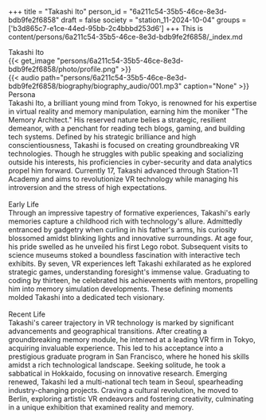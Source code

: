 +++
title = "Takashi Ito"
person_id = "6a211c54-35b5-46ce-8e3d-bdb9fe2f6858"
draft = false
society = "station_11-2024-10-04"
groups = ['b3d865c7-e1ce-44ed-95bb-2c4bbbd253d6']
+++
This is content/persons/6a211c54-35b5-46ce-8e3d-bdb9fe2f6858/_index.md

<script>
(function() {
    const personId = "6a211c54-35b5-46ce-8e3d-bdb9fe2f6858";
    const societyId = "station_11-2024-10-04";

    // Set the selected person and society in localStorage
    localStorage.setItem('selectedPerson', personId);
    localStorage.setItem('selectedSociety', societyId);

    // Automatically set the dropdowns based on this person's data
    const societySelect = document.getElementById('society-select');
    const personSelect = document.getElementById('person-select');

    if (societySelect) {
    societySelect.value = societyId;
    }
    if (personSelect) {
    personSelect.value = personId;
    }
})();
</script><div class="h1_1_right">Takashi Ito</div>{{< get_image "persons/6a211c54-35b5-46ce-8e3d-bdb9fe2f6858/photo/profile.png" >}}
<br>
{{< audio
    path="persons/6a211c54-35b5-46ce-8e3d-bdb9fe2f6858/biography/biography_audio/001.mp3" 
    caption="None"
>}}
<br>
<div class="h2">Persona</div><div class="plain">Takashi Ito, a brilliant young mind from Tokyo, is renowned for his expertise in virtual reality and memory manipulation, earning him the moniker "The Memory Architect." His reserved nature belies a strategic, resilient demeanor, with a penchant for reading tech blogs, gaming, and building tech systems. Defined by his strategic brilliance and high conscientiousness, Takashi is focused on creating groundbreaking VR technologies. Though he struggles with public speaking and socializing outside his interests, his proficiencies in cyber-security and data analytics propel him forward. Currently 17, Takashi advanced through Station-11 Academy and aims to revolutionize VR technology while managing his introversion and the stress of high expectations.</div><br>
<div class="h2">Early Life</div><div class="plain">Through an impressive tapestry of formative experiences, Takashi's early memories capture a childhood rich with technology's allure. Admittedly entranced by gadgetry when curling in his father's arms, his curiosity blossomed amidst blinking lights and innovative surroundings. At age four, his pride swelled as he unveiled his first Lego robot. Subsequent visits to science museums stoked a boundless fascination with interactive tech exhibits. By seven, VR experiences left Takashi exhilarated as he explored strategic games, understanding foresight's immense value. Graduating to coding by thirteen, he celebrated his achievements with mentors, propelling him into memory simulation developments. These defining moments molded Takashi into a dedicated tech visionary.</div><br>
<div class="h2">Recent Life</div><div class="plain">Takashi's career trajectory in VR technology is marked by significant advancements and geographical transitions. After creating a groundbreaking memory module, he interned at a leading VR firm in Tokyo, acquiring invaluable experience. This led to his acceptance into a prestigious graduate program in San Francisco, where he honed his skills amidst a rich technological landscape. Seeking solitude, he took a sabbatical in Hokkaido, focusing on innovative research. Emerging renewed, Takashi led a multi-national tech team in Seoul, spearheading industry-changing projects. Craving a cultural revolution, he moved to Berlin, exploring artistic VR endeavors and fostering creativity, culminating in a unique exhibition that examined reality and memory.</div><br>
